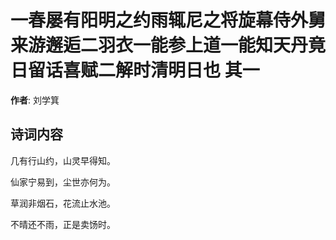 # 一春屡有阳明之约雨辄尼之将旋幕侍外舅来游邂逅二羽衣一能参上道一能知天丹竟日留话喜赋二解时清明日也  其一

**作者**: 刘学箕

## 诗词内容

几有行山约，山灵早得知。

仙家宁易到，尘世亦何为。

草润非烟石，花流止水池。

不晴还不雨，正是卖饧时。

